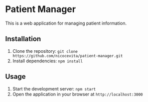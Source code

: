 # Patient Manager

This is a web application for managing patient information.

## Installation

1. Clone the repository: `git clone https://github.com/nicocevita/patient-manager.git`
2. Install dependencies: `npm install`

## Usage

1. Start the development server: `npm start`
2. Open the application in your browser at `http://localhost:3000`

